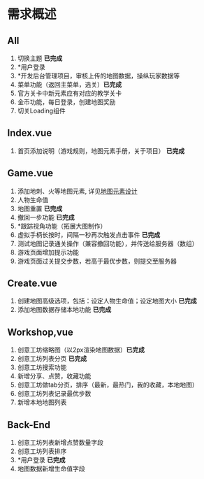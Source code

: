 # 需求概述

## All
1. 切换主题 **已完成**
2. *用户登录
3. *开发后台管理项目，审核上传的地图数据，操纵玩家数据等
4. 菜单功能（返回主菜单，选关）**已完成**
5. 官方关卡中新元素应有对应的教学关卡
6. 金币功能，每日登录，创建地图奖励
7. 切关Loading组件

## Index.vue
1. 首页添加说明（游戏规则，地图元素手册，关于项目） **已完成**

## Game.vue
1. 添加地刺、火等地图元素, 详见[地图元素设计](/MapElements.md)
2. 人物生命值
3. 地图重置 **已完成**
4. 撤回一步功能 **已完成**
5. *跟踪视角功能（拓展大图制作）
6. 虚拟手柄长按时，间隔一秒再次触发点击事件 **已完成**
7. 测试地图记录通关操作（兼容撤回功能），并传送给服务器（数组）
8. 游戏页面增加提示功能
9. 游戏页面过关提交步数，若高于最优步数，则提交至服务器

## Create.vue
1. 创建地图高级选项，包括：设定人物生命值；设定地图大小 **已完成**
2. 添加地图数据存储本地功能  **已完成**

## Workshop,vue
1. 创意工坊缩略图（以2px渲染地图数据）**已完成**
2. 创意工坊列表分页 **已完成**
3. 创意工坊搜索功能
4. 新增分享、点赞，收藏功能
5. 创意工坊做tab分页，排序（最新，最热门，我的收藏，本地地图）
6. 创意工坊列表记录最优步数
7. 新增本地地图列表

## Back-End
1. 创意工坊列表新增点赞数量字段
2. 创意工坊列表排序
3. *用户登录  **已完成**
4. 地图数据新增生命值字段